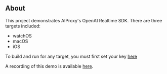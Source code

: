 ## About

This project demonstrates AIProxy's OpenAI Realtime SDK. There are three targets included:
- watchOS
- macOS
- iOS

To build and run for any target, you must first set your key [here](https://github.com/lzell/OpenAIRealtime/blob/main/AIProxyIntegration.swift)

A recording of this demo is available [here](https://x.com/louzell_/status/1932863836413149422).
